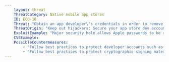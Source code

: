 ```yaml
---
    layout: threat
    ThreatCategory: Native mobile app stores
    ID: ECO-18
    Threat: "Obtain an app developer\'s credentials in order to remove their app from the app store"
    ThreatOrigin: "Keep out hijackers: Secure your app store dev account [^150]"
    ExploitExample: "Major security hole allows Apple passwords to be reset with only email address, date of birth (update) [^152]"
    CVEExample:
    PossibleCountermeasures:
        - "Follow best practices to protect developer accounts such as using MFA. [^159] [^160]"
        - "Follow best practices to protect cryptographic signing material for applications [^162]"
---
```

